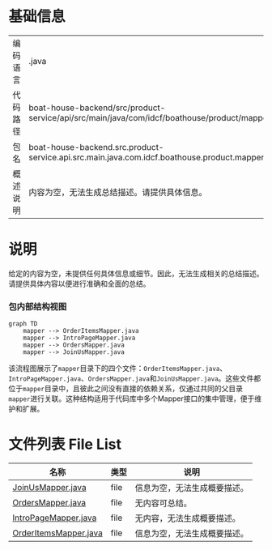 # 基础信息

|      |      |
|------|------|
| 编码语言 | .java |
| 代码路径 | boat-house-backend/src/product-service/api/src/main/java/com/idcf/boathouse/product/mapper |
| 包名 | boat-house-backend.src.product-service.api.src.main.java.com.idcf.boathouse.product.mapper |
| 概述说明 | 内容为空，无法生成总结描述。请提供具体信息。 |

# 说明

给定的内容为空，未提供任何具体信息或细节。因此，无法生成相关的总结描述。请提供具体内容以便进行准确和全面的总结。


### 包内部结构视图

```mermaid
graph TD
    mapper --> OrderItemsMapper.java
    mapper --> IntroPageMapper.java
    mapper --> OrdersMapper.java
    mapper --> JoinUsMapper.java
```

该流程图展示了`mapper`目录下的四个文件：`OrderItemsMapper.java`、`IntroPageMapper.java`、`OrdersMapper.java`和`JoinUsMapper.java`。这些文件都位于`mapper`目录中，且彼此之间没有直接的依赖关系，仅通过共同的父目录`mapper`进行关联。这种结构适用于代码库中多个Mapper接口的集中管理，便于维护和扩展。

# 文件列表 File List

| 名称   | 类型  | 说明 |
|-------|------|-------------|
| [JoinUsMapper.java](JoinUsMapper.md) | file | 信息为空，无法生成概要描述。 |
| [OrdersMapper.java](OrdersMapper.md) | file | 无内容可总结。 |
| [IntroPageMapper.java](IntroPageMapper.md) | file | 无内容，无法生成概要描述。 |
| [OrderItemsMapper.java](OrderItemsMapper.md) | file | 信息为空，无法生成概要描述。 |


